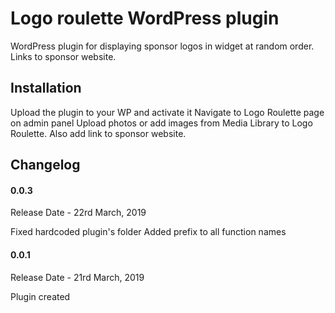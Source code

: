 # Logo roulette WordPress plugin
WordPress plugin for displaying sponsor logos in widget at random order. Links to sponsor website. 


## Installation

Upload the plugin to your WP and activate it
Navigate to Logo Roulette page on admin panel
Upload photos or add images from Media Library to Logo Roulette. Also add link to sponsor website. 


## Changelog 

#### 0.0.3 
Release Date - 22rd March, 2019

Fixed hardcoded plugin's folder
Added prefix to all function names

#### 0.0.1 
Release Date - 21rd March, 2019

Plugin created
